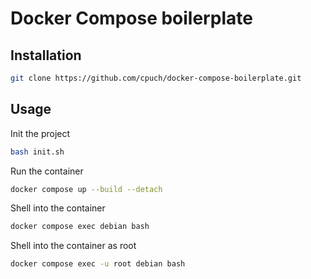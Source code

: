 # Docker Compose boilerplate

## Installation

```bash
git clone https://github.com/cpuch/docker-compose-boilerplate.git
```

## Usage

Init the project

```bash
bash init.sh
```

Run the container

```bash
docker compose up --build --detach
```

Shell into the container

```bash
docker compose exec debian bash
```

Shell into the container as root

```bash
docker compose exec -u root debian bash
```
